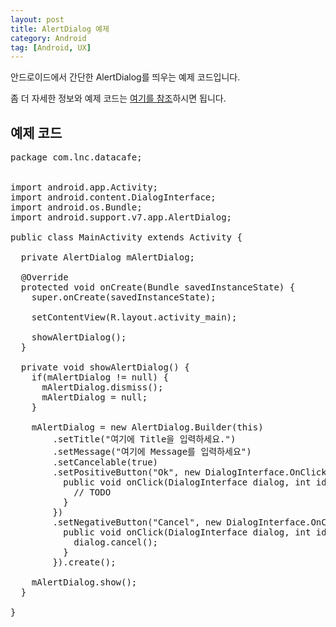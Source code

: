 ```yaml
---
layout: post
title: AlertDialog 예제
category: Android
tag: [Android, UX]
---
```


안드로이드에서 간단한 AlertDialog를 띄우는 예제 코드입니다.

좀 더 자세한 정보와 예제 코드는 [여기를 참조](https://developer.android.com/reference/android/app/AlertDialog.html)하시면 됩니다.
<br>
## 예제 코드
<pre class="prettyprint">package com.lnc.datacafe;


import android.app.Activity;
import android.content.DialogInterface;
import android.os.Bundle;
import android.support.v7.app.AlertDialog;

public class MainActivity extends Activity {

  private AlertDialog mAlertDialog;

  @Override
  protected void onCreate(Bundle savedInstanceState) {
    super.onCreate(savedInstanceState);

    setContentView(R.layout.activity_main);

    showAlertDialog();
  }

  private void showAlertDialog() {
    if(mAlertDialog != null) {
      mAlertDialog.dismiss();
      mAlertDialog = null;
    }

    mAlertDialog = new AlertDialog.Builder(this)
        .setTitle("여기에 Title을 입력하세요.")
        .setMessage("여기에 Message를 입력하세요")
        .setCancelable(true)
        .setPositiveButton("Ok", new DialogInterface.OnClickListener() {
          public void onClick(DialogInterface dialog, int id) {
            // TODO
          }
        })
        .setNegativeButton("Cancel", new DialogInterface.OnClickListener() {
          public void onClick(DialogInterface dialog, int id) {
            dialog.cancel();
          }
        }).create();

    mAlertDialog.show();
  }

}</pre>
